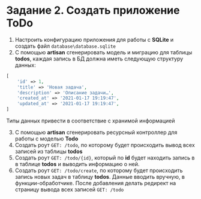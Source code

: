 # Задание 2. Создать приложение ToDo


1. Настроить конфигурацию приложения для работы с **SQLite** 
и создать файл `database\database.sqlite`
2. С помощью **artisan** сгенерировать модель и миграцию для таблицы **todos**, каждая запись 
в БД должна иметь следующую структуру данных:

```php
[
    'id' => 1,
    'title' => 'Новая задача',
    'description' => 'Описание задачи…',
    'created_at' => '2021-01-17 19:19:47',
    'updated_at' => '2021-01-17 19:19:47',
]
```

Типы данных привести в соответствие с хранимой информацией

3. С помощью **artisan** сгенерировать ресурсный контроллер для 
работы с моделью **Todo**
4. Создать роут `GET: /todo`, по которому будет происходить вывод 
всех записей из таблицы **todos**
5. Создать роут `GET: /todo/{id}`, который по **id** будет находить запись 
в в таблице **todos** и выводить информацию о ней.
6. Создать роут `GET: /todo/create`, по которому будет происходить 
запись новых задач в таблицу **todos**. Данные вводить вручную, 
в функции-обработчике. После добавления делать редирект на страницу 
вывода всех записей `GET: /todo`
